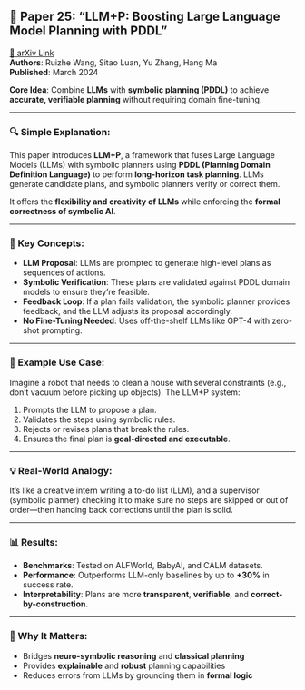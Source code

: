 
## 📄 Paper 25: **“LLM+P: Boosting Large Language Model Planning with PDDL”**

[🔗 arXiv Link](https://arxiv.org/abs/2403.13187)  
**Authors**: Ruizhe Wang, Sitao Luan, Yu Zhang, Hang Ma  
**Published**: March 2024

**Core Idea**: Combine **LLMs** with **symbolic planning (PDDL)** to achieve **accurate, verifiable planning** without requiring domain fine-tuning.

---

### 🔍 Simple Explanation:

This paper introduces **LLM+P**, a framework that fuses Large Language Models (LLMs) with symbolic planners using **PDDL (Planning Domain Definition Language)** to perform **long-horizon task planning**. LLMs generate candidate plans, and symbolic planners verify or correct them.

It offers the **flexibility and creativity of LLMs** while enforcing the **formal correctness of symbolic AI**.

---

### 🧠 Key Concepts:

- **LLM Proposal**: LLMs are prompted to generate high-level plans as sequences of actions.
- **Symbolic Verification**: These plans are validated against PDDL domain models to ensure they’re feasible.
- **Feedback Loop**: If a plan fails validation, the symbolic planner provides feedback, and the LLM adjusts its proposal accordingly.
- **No Fine-Tuning Needed**: Uses off-the-shelf LLMs like GPT-4 with zero-shot prompting.

---

### 🔁 Example Use Case:

Imagine a robot that needs to clean a house with several constraints (e.g., don’t vacuum before picking up objects). The LLM+P system:

1. Prompts the LLM to propose a plan.
2. Validates the steps using symbolic rules.
3. Rejects or revises plans that break the rules.
4. Ensures the final plan is **goal-directed and executable**.

---

### 💡 Real-World Analogy:

It’s like a creative intern writing a to-do list (LLM), and a supervisor (symbolic planner) checking it to make sure no steps are skipped or out of order—then handing back corrections until the plan is solid.

---

### 📊 Results:

- **Benchmarks**: Tested on ALFWorld, BabyAI, and CALM datasets.
- **Performance**: Outperforms LLM-only baselines by up to **+30%** in success rate.
- **Interpretability**: Plans are more **transparent**, **verifiable**, and **correct-by-construction**.

---

### 🧩 Why It Matters:

* Bridges **neuro-symbolic reasoning** and **classical planning**
* Provides **explainable** and **robust** planning capabilities
* Reduces errors from LLMs by grounding them in **formal logic**
